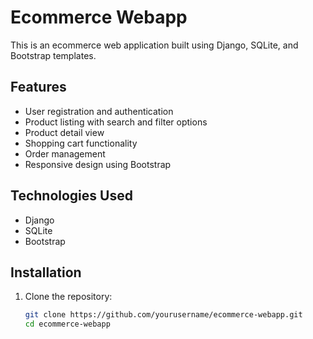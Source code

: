 # Ecommerce Webapp

This is an ecommerce web application built using Django, SQLite, and Bootstrap templates.

## Features

- User registration and authentication
- Product listing with search and filter options
- Product detail view
- Shopping cart functionality
- Order management
- Responsive design using Bootstrap

## Technologies Used

- Django
- SQLite
- Bootstrap



## Installation

1. Clone the repository:

   ```bash
   git clone https://github.com/yourusername/ecommerce-webapp.git
   cd ecommerce-webapp
